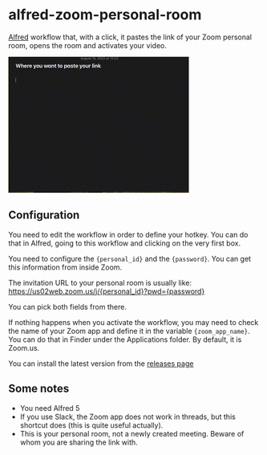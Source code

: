 # alfred-zoom-personal-room

[Alfred](https://www.alfredapp.com/) workflow that, with a click, it pastes the link of your Zoom personal room, opens the room and activates your video.

![Zoom personal room](https://github.com/juanborre/alfred-zoom-personal-room/blob/main/demo.gif)

## Configuration

You need to edit the workflow in order to define your hotkey. You can do that in Alfred, going to this workflow and clicking on the very first box.

You need to configure the `{personal_id}` and the `{password}`. You can get this information from inside Zoom.

The invitation URL to your personal room is usually like:
https://us02web.zoom.us/j/{personal_id}?pwd={password}

You can pick both fields from there.

If nothing happens when you activate the workflow, you may need to check the name of your Zoom app and define it in the variable `{zoom_app_name}`. You can do that in Finder under the Applications folder. By default, it is Zoom.us.

You can install the latest version from the [releases page](https://github.com/juanborre/alfred-zoom-personal-room/releases)

## Some notes

- You need Alfred 5
- If you use Slack, the Zoom app does not work in threads, but this shortcut does (this is quite useful actually).
- This is your personal room, not a newly created meeting. Beware of whom you are sharing the link with.
